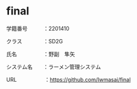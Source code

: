 # final
学籍番号　　　：2201410

クラス　　　　：SD2G

氏名　　　　　：野副　隼矢

システム名　　：ラーメン管理システム

URL　　　　　 ：https://github.com/Iwmasai/final